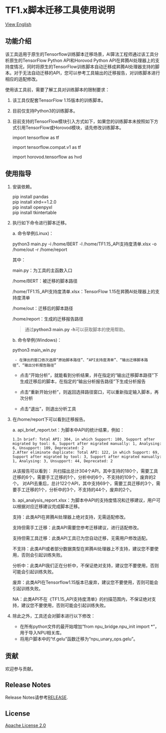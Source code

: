# TF1.x脚本迁移工具使用说明

[View English](README.en.md)

## 功能介绍
该工具适用于原生的Tensorflow训练脚本迁移场景，AI算法工程师通过该工具分析原生的TensorFlow Python API和Horovod Python API在昇腾AI处理器上的支持度情况，同时将原生的TensorFlow训练脚本自动迁移成昇腾AI处理器支持的脚本。对于无法自动迁移的API，您可以参考工具输出的迁移报告，对训练脚本进行相应的适配修改。

使用该工具前，需要了解工具对训练脚本的限制要求：
1. 该工具仅配套TensorFlow 1.15版本的训练脚本。


2. 目前仅支持Python3的训练脚本。


3. 目前支持的TensorFlow模块引入方式如下，如果您的训练脚本未按照如下方式引用TensorFlow或Horovod模块，请先修改训练脚本。

    import tensorflow as tf

    import tensorflow.compat.v1 as tf
	
	import horovod.tensorflow as hvd

## 使用指导
1. 安装依赖。

    pip install pandas  
    pip install xlrd==1.2.0  
    pip install openpyxl  
    pip install tkintertable  


2. 执行如下命令进行脚本迁移。

   a. 命令举例(Linux)：

   python3 main.py -i /home/BERT -l /home/TF1.15_API支持度清单.xlsx -o /home/out -r /home/report

   其中：

    main.py：为工具的主函数入口

    /home/BERT：被迁移的脚本路径

    /home/TF1.15_API支持度清单.xlsx：TensorFlow 1.15在昇腾AI处理器上的支持度清单

    /home/out：迁移后的脚本路径

    /home/report：生成的迁移报告路径
    > 通过**python3 main.py -h**可以获取脚本的使用帮助。
	
    b. 命令举例(Windows)：
	
    python3 main_win.py  
	
        - 在弹出的窗口依次选择“原始脚本路径”、“API支持度清单”、“输出迁移脚本路径”、“输出分析报告路径”
	
	- 点击“开始分析”，就能看到分析结果，并在指定的“输出迁移脚本路径”下生成迁移后的脚本，在指定的“输出分析报告路径”下生成分析报告
	
	- 点击“重新开始分析”，则返回选择路径窗口，可以重新指定输入脚本，再次分析
	
	- 点击“退出”，则退出分析工具

3. 在/home/report下可以看到迁移报告。

    a. api_brief_report.txt：为脚本中API的统计结果，例如：
      ```
      1.In brief: Total API: 304, in which Support: 180, Support after migrated by tool: 6, Support after migrated manually: 1, Analysing: 6, Unsupport: 109, Deprecated: 2
      2.After eliminate duplicate: Total API: 122, in which Support: 69, Support after migrated by tool: 3, Support after migrated manually: 1, Analysing: 3, Unsupport: 44, Deprecated: 2
      ```
      从该报告可以看到：
      共扫描出总计304个API，其中支持的180个，需要工具迁移的6个，需要手工迁移的1个，分析中的6个，不支持的109个，废弃的2个。
      对API去重后，总计122个API，其中支持69个，需要工具迁移的3个，需要手工迁移的1个，分析中的3个，不支持的44个，废弃的2个。

    b. api_analysis_report.xlsx：为脚本中API的支持度情况和迁移建议，用户可以根据对应迁移建议完成脚本迁移。
	
	支持：此类API在昇腾AI处理器上绝对支持，无需适配修改。
	
	支持但需手工迁移：此类API需要您参考迁移建议，进行适配修改。
	
	支持但需工具迁移：此类API工具已为您自动迁移，无需用户修改适配。
	
	不支持：此类API或者部分数据类型在昇腾AI处理器上不支持，建议您不要使用，否则会引起训练失败。
	
	分析中：此类API我们正在分析中，不保证绝对支持，建议您不要使用，否则可能会引起训练失败。
	
	废弃：此类API在Tensorflow1.15版本已废弃，建议您不要使用，否则可能会引起训练失败。
	
	NA：此类API不在《TF1.15_API支持度清单》的扫描范围内，不保证绝对支持，建议您不要使用，否则可能会引起训练失败。

4. 除此之外，工具还会对脚本进行以下修改：

    - 在所有python文件的最开始增加“from npu_bridge.npu_init import *”，用于导入NPU相关库。
    - 将用户脚本中的“tf.gelu”函数迁移为“npu_unary_ops.gelu”。


## 贡献

欢迎参与贡献。

## Release Notes

Release Notes请参考[RELEASE](RELEASE.md).

## License

[Apache License 2.0](LICENSE)
